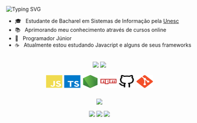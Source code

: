 ![Typing SVG](https://readme-typing-svg.herokuapp.com/?color=3EBDFF&size=30px&width=1000left=true&lines=Eae,+meu+nome+%C3%A9+Raphael+Kauan.;Muito+Prazer!)
<ul>
  <li>🎓 &nbsp; Estudante de Bacharel em Sistemas de Informação pela <a href="https://www.unescnet.br/"> Unesc </a></li>
  <li>📚 &nbsp; Aprimorando meu conhecimento através de cursos online </li>
  <li>🎩 &nbsp; Programador Júnior </li>
  <li>☕ &nbsp; Atualmente estou estudando Javacript e alguns de seus frameworks </li>
</ul>
<br>

<div align="center"> 
  <img height="195px" src="https://github-readme-stats.vercel.app/api/top-langs/?username=raphaelkauan&layout=donut&hide_border=false&title_color=3EBDFF&custom_title=Linguagens%20Mais%20Usadas&text_color=fff&bg_color=0d1117&langs_count=10" />
  <img height="195px" src="https://streak-stats.demolab.com?user=raphaelkauan&theme=dark&date_format=j%2Fn%5B%2FY%5D&background=0D1117&color=3EBDFF"/>
</div>

<br>

<div align="center" style="display: inline_block">
  <img align="center" alt="Js" height="35" width="45" src="https://raw.githubusercontent.com/devicons/devicon/master/icons/javascript/javascript-plain.svg">
  <img align="center" alt="Ts" height="35" width="45" src="https://raw.githubusercontent.com/devicons/devicon/master/icons/typescript/typescript-plain.svg">
  <img align="center" alt="Node.js" height="35" width="45" src="https://github.com/devicons/devicon/blob/master/icons/nodejs/nodejs-original.svg">
  <img align="center" alt="npm" height="35" width="45" src="https://github.com/devicons/devicon/blob/master/icons/npm/npm-original-wordmark.svg">
  <img align="center" background="#fff" alt="GitHub" height="35" width="45" src="https://github.com/feathericons/feather/blob/main/icons/github.svg">
  <img align="center" alt="Git" height="35" width="45" src="https://github.com/devicons/devicon/blob/master/icons/git/git-original.svg">
</div>

##

<div align="center">

![](https://github-profile-trophy.vercel.app/?username=raphaelkauan&theme=radical&no-frame=true&no-bg=true&margin-w=4)

</div>

<div align="center"> 

<a href = "" target="_blank"><img src="https://img.shields.io/badge/-Gmail-FF495F?style=for-the-badge&logo=gmail&logoColor=white"></a>
<a href="" target="_blank"><img src="https://img.shields.io/badge/-LinkedIn-%230077B5?style=for-the-badge&logo=linkedin&logoColor=white"></a> 
<a href = "" target="_blank"><img src="https://img.shields.io/badge/Instagram-%23E4405F.svg?style=for-the-badge&logo=Instagram&logoColor=white"></a>

</div>
